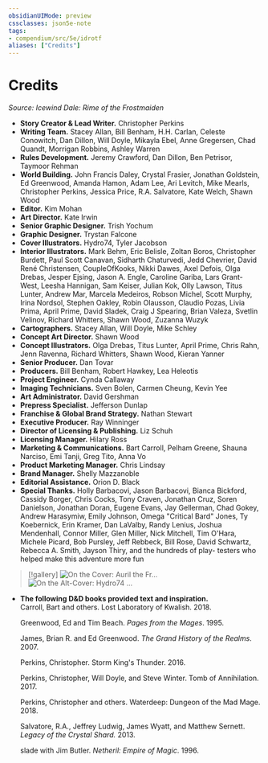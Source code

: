 ```yaml
---
obsidianUIMode: preview
cssclasses: json5e-note
tags:
- compendium/src/5e/idrotf
aliases: ["Credits"]
---
```

# Credits
*Source: Icewind Dale: Rime of the Frostmaiden* 

- **Story Creator & Lead Writer.** Christopher Perkins  
- **Writing Team.** Stacey Allan, Bill Benham, H.H. Carlan, Celeste Conowitch, Dan Dillon, Will Doyle, Mikayla Ebel, Anne Gregersen, Chad Quandt, Morrigan Robbins, Ashley Warren  
- **Rules Development.** Jeremy Crawford, Dan Dillon, Ben Petrisor, Taymoor Rehman  
- **World Building.** John Francis Daley, Crystal Frasier, Jonathan Goldstein, Ed Greenwood, Amanda Hamon, Adam Lee, Ari Levitch, Mike Mearls, Christopher Perkins, Jessica Price, R.A. Salvatore, Kate Welch, Shawn Wood  
- **Editor.** Kim Mohan  
- **Art Director.** Kate Irwin  
- **Senior Graphic Designer.** Trish Yochum  
- **Graphic Designer.** Trystan Falcone  
- **Cover Illustrators.** Hydro74, Tyler Jacobson  
- **Interior Illustrators.** Mark Behm, Eric Belisle, Zoltan Boros, Christopher Burdett, Paul Scott Canavan, Sidharth Chaturvedi, Jedd Chevrier, David René Christensen, CoupleOfKooks, Nikki Dawes, Axel Defois, Olga Drebas, Jesper Ejsing, Jason A. Engle, Caroline Gariba, Lars Grant- West, Leesha Hannigan, Sam Keiser, Julian Kok, Olly Lawson, Titus Lunter, Andrew Mar, Marcela Medeiros, Robson Michel, Scott Murphy, Irina Nordsol, Stephen Oakley, Robin Olausson, Claudio Pozas, Livia Prima, April Prime, David Sladek, Craig J Spearing, Brian Valeza, Svetlin Velinov, Richard Whitters, Shawn Wood, Zuzanna Wuzyk  
- **Cartographers.** Stacey Allan, Will Doyle, Mike Schley  
- **Concept Art Director.** Shawn Wood  
- **Concept Illustrators.** Olga Drebas, Titus Lunter, April Prime, Chris Rahn, Jenn Ravenna, Richard Whitters, Shawn Wood, Kieran Yanner  
- **Senior Producer.** Dan Tovar  
- **Producers.** Bill Benham, Robert Hawkey, Lea Heleotis  
- **Project Engineer.** Cynda Callaway  
- **Imaging Technicians.** Sven Bolen, Carmen Cheung, Kevin Yee  
- **Art Administrator.** David Gershman  
- **Prepress Specialist.** Jefferson Dunlap  
- **Franchise & Global Brand Strategy.** Nathan Stewart  
- **Executive Producer.** Ray Winninger  
- **Director of Licensing & Publishing.** Liz Schuh  
- **Licensing Manager.** Hilary Ross  
- **Marketing & Communications.** Bart Carroll, Pelham Greene, Shauna Narciso, Emi Tanji, Greg Tito, Anna Vo  
- **Product Marketing Manager.** Chris Lindsay  
- **Brand Manager.** Shelly Mazzanoble  
- **Editorial Assistance.** Orion D. Black  
- **Special Thanks.** Holly Barbacovi, Jason Barbacovi, Bianca Bickford, Cassidy Borger, Chris Cocks, Tony Craven, Jonathan Cruz, Soren Danielson, Jonathan Doran, Eugene Evans, Jay Gellerman, Chad Gokey, Andrew Harasymiw, Emily Johnson, Omega "Critical Bard" Jones, Ty Koebernick, Erin Kramer, Dan LaValby, Randy Lenius, Joshua Mendenhall, Connor Miller, Glen Miller, Nick Mitchell, Tim O'Hara, Michele Picard, Bob Pursley, Jeff Rebbeck, Bill Rose, David Schwartz, Rebecca A. Smith, Jayson Thiry, and the hundreds of play- testers who helped make this adventure more fun  

> [!gallery]
> ![On the Cover: Auril the Fr...](/3-Mechanics/CLI/adventures/icewind-dale-rime-of-the-frostmaiden/img/credits.webp#gallery "On the Cover: Auril the Frostmaiden claims her latest victim in Tyler Jacobson's chillingly macabre cover illustration. On the back, an elemental spirit called a chwinga comes out to play.")
> ![On the Alt-Cover: Hydro74 ...](/3-Mechanics/CLI/adventures/icewind-dale-rime-of-the-frostmaiden/img/credits2.webp#gallery "On the Alt-Cover: Hydro74 shows the doom of Ten-Towns: Auril the Frostmaiden, the god of winter's wrath. Adorning the back cover is the Frostmaiden's holy symbol.")

- **The following D&D books provided text and inspiration.**   
    Carroll, Bart and others. Lost Laboratory of Kwalish. 2018.  

    Greenwood, Ed and Tim Beach. *Pages from the Mages*. 1995.  

    James, Brian R. and Ed Greenwood. *The Grand History of the Realms*. 2007.  

    Perkins, Christopher. Storm King's Thunder. 2016.  

    Perkins, Christopher, Will Doyle, and Steve Winter. Tomb of Annihilation. 2017.  

    Perkins, Christopher and others. Waterdeep: Dungeon of the Mad Mage. 2018.  

    Salvatore, R.A., Jeffrey Ludwig, James Wyatt, and Matthew Sernett. *Legacy of the Crystal Shard.* 2013.  

    slade with Jim Butler. *Netheril: Empire of Magic*. 1996.